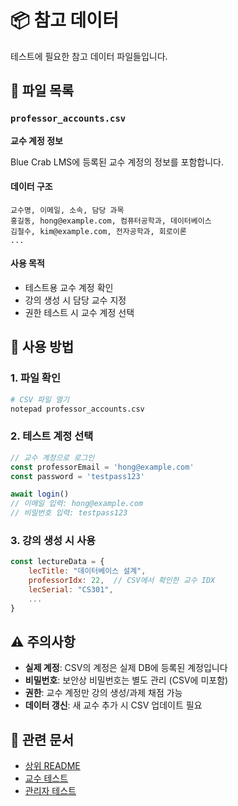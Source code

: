 # 📦 참고 데이터

테스트에 필요한 참고 데이터 파일들입니다.

## 📁 파일 목록

### `professor_accounts.csv`
**교수 계정 정보**

Blue Crab LMS에 등록된 교수 계정의 정보를 포함합니다.

#### 데이터 구조
```csv
교수명, 이메일, 소속, 담당 과목
홍길동, hong@example.com, 컴퓨터공학과, 데이터베이스
김철수, kim@example.com, 전자공학과, 회로이론
...
```

#### 사용 목적
- 테스트용 교수 계정 확인
- 강의 생성 시 담당 교수 지정
- 권한 테스트 시 교수 계정 선택

## 🚀 사용 방법

### 1. 파일 확인
```bash
# CSV 파일 열기
notepad professor_accounts.csv
```

### 2. 테스트 계정 선택
```javascript
// 교수 계정으로 로그인
const professorEmail = 'hong@example.com'
const password = 'testpass123'

await login()
// 이메일 입력: hong@example.com
// 비밀번호 입력: testpass123
```

### 3. 강의 생성 시 사용
```javascript
const lectureData = {
    lecTitle: "데이터베이스 설계",
    professorIdx: 22,  // CSV에서 확인한 교수 IDX
    lecSerial: "CS301",
    ...
}
```

## ⚠️ 주의사항

- **실제 계정**: CSV의 계정은 실제 DB에 등록된 계정입니다
- **비밀번호**: 보안상 비밀번호는 별도 관리 (CSV에 미포함)
- **권한**: 교수 계정만 강의 생성/과제 채점 가능
- **데이터 갱신**: 새 교수 추가 시 CSV 업데이트 필요

## 🔗 관련 문서

- [상위 README](../README.md)
- [교수 테스트](../03-professor/)
- [관리자 테스트](../01-admin/)
